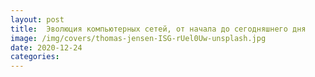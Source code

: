 ```yaml
---
layout: post
title:  Эволюция компьютерных сетей, от начала до сегодняшнего дня
image: /img/covers/thomas-jensen-ISG-rUel0Uw-unsplash.jpg
date: 2020-12-24
categories: 
---
```


